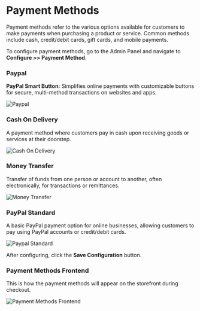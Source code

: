# Payment Methods

Payment methods refer to the various options available for customers to make payments when purchasing a product or service. Common methods include cash, credit/debit cards, gift cards, and mobile payments.

To configure payment methods, go to the Admin Panel and navigate to **Configure >> Payment Method**.

### Paypal

**PayPal Smart Button:** Simplifies online payments with customizable buttons for secure, multi-method transactions on websites and apps.

<img src="/images/configure/paypal.png" alt="Paypal" />

### Cash On Delivery

A payment method where customers pay in cash upon receiving goods or services at their doorstep.

<img src="/images/configure/cod.png" alt="Cash On Delivery" />

### Money Transfer

Transfer of funds from one person or account to another, often electronically, for transactions or remittances.

<img src="/images/configure/moneyTransfer.png" alt="Money Transfer" />

### PayPal Standard

A basic PayPal payment option for online businesses, allowing customers to pay using PayPal accounts or credit/debit cards.

<img src="/images/configure/paypalStandard.png" alt="Paypal Standard" />

After configuring, click the **Save Configuration** button.

### Payment Methods Frontend

This is how the payment methods will appear on the storefront during checkout.

<img src="/images/configure/paymentmethod.png" alt="Payment Methods Frontend" />
